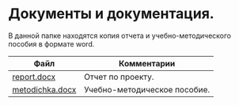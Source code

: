 # Документы и документация.
В данной папке находятся копия отчета и учебно-методического пособия в формате word.

| Файл                                             | Комментарии                                    |
| ------------------------------------------------ | ---------------------------------------------- |
| [report.docx](report.docx)                       | Отчет по проекту.                              |
| [metodichka.docx](metodichka.docx)               | Учебно-методическое пособие.                   |
